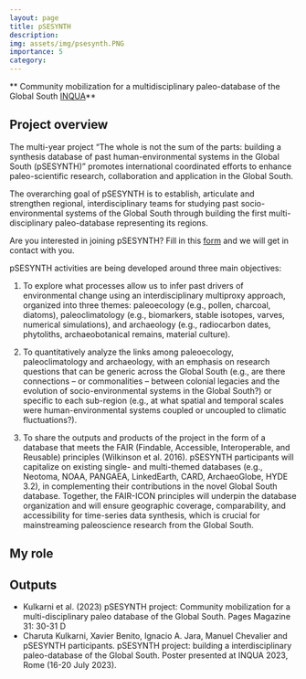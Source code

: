 ```yaml
---
layout: page
title: pSESYNTH
description: 
img: assets/img/psesynth.PNG
importance: 5
category: 
---
```


** Community mobilization for a multidisciplinary paleo-database of the Global South [INQUA](https://www.inqua.org)**

## Project overview
The multi-year project “The whole is not the sum of the parts: building a synthesis database of past human-environmental systems in the Global South (pSESYNTH)” promotes international coordinated efforts to enhance paleo-scientific research, collaboration and application in the Global South.

The overarching goal of pSESYNTH is to establish, articulate and strengthen regional, interdisciplinary teams for studying past socio-environmental systems of the Global South through building the first multi-disciplinary paleo-database representing its regions.

Are you interested in joining pSESYNTH? Fill in this [form](https://docs.google.com/forms/d/e/1FAIpQLSc0Wc3pNlUW_dG7cbUmQtBAM9YJz0maghX00QGRNkAYxgMPgQ/viewform) and we will get in contact with you.

pSESYNTH activities are being developed around three main objectives:

1. To explore what processes allow us to infer past drivers of environmental change using an interdisciplinary multiproxy approach, organized into three themes: paleoecology (e.g., pollen, charcoal, diatoms), paleoclimatology (e.g., biomarkers, stable isotopes, varves, numerical simulations), and archaeology (e.g., radiocarbon dates, phytoliths, archaeobotanical remains, material culture).

2. To quantitatively analyze the links among paleoecology, paleoclimatology and archaeology, with an emphasis on research questions that can be generic across the Global South (e.g., are there connections – or commonalities – between colonial legacies and the evolution of socio-environmental systems in the Global South?) or specific to each sub-region (e.g., at what spatial and temporal scales were human-environmental systems coupled or uncoupled to climatic fluctuations?).

3. To share the outputs and products of the project in the form of a database that meets the FAIR (Findable, Accessible, Interoperable, and Reusable) principles (Wilkinson et al. 2016). pSESYNTH participants will capitalize on existing single- and multi-themed databases (e.g., Neotoma, NOAA, PANGAEA, LinkedEarth, CARD, ArchaeoGlobe, HYDE 3.2), in complementing their contributions in the novel Global South database. Together, the FAIR-ICON principles will underpin the database organization and will ensure geographic coverage, comparability, and accessibility for time-series data synthesis, which is crucial for mainstreaming paleoscience research from the Global South.


## My role


## Outputs
- Kulkarni et al. (2023) pSESYNTH project: Community mobilization for a multi-disciplinary paleo database of the Global South. Pages Magazine 31: 30-31 D
- Charuta Kulkarni, Xavier Benito, Ignacio A. Jara, Manuel Chevalier and pSESYNTH participants. pSESYNTH project: building a interdisciplinary paleo-database of the Global South. Poster presented at INQUA 2023, Rome (16-20 July 2023). 




